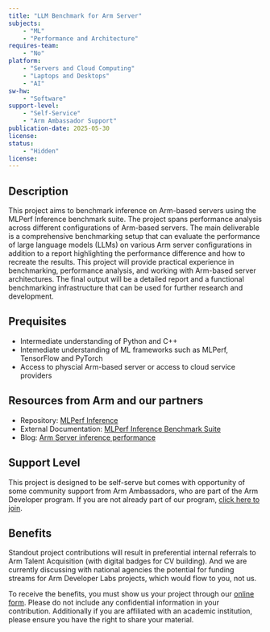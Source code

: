 ```yaml
---
title: "LLM Benchmark for Arm Server"
subjects:
    - "ML"
    - "Performance and Architecture"
requires-team:
    - "No"
platform:
    - "Servers and Cloud Computing"
    - "Laptops and Desktops"
    - "AI"
sw-hw:
    - "Software"
support-level: 
    - "Self-Service"
    - "Arm Ambassador Support"
publication-date: 2025-05-30
license:
status:
    - "Hidden" 
license: 
---
```



## Description
This project aims to benchmark inference on Arm-based servers using the MLPerf Inference benchmark suite. The project spans performance analysis across different configurations of Arm-based servers. The main deliverable is a comprehensive benchmarking setup that can evaluate the performance of large language models (LLMs) on various Arm server configurations in addition to a report highlighting the performance difference and how to recreate the results. This project will provide practical experience in benchmarking, performance analysis, and working with Arm-based server architectures. The final output will be a detailed report and a functional benchmarking infrastructure that can be used for further research and development.


## Prequisites

- Intermediate understanding of Python and C++
- Intemediate understanding of ML frameworks such as MLPerf, TensorFlow and PyTorch
- Access to physcial Arm-based server or access to cloud service providers

## Resources from Arm and our partners

- Repository: [MLPerf Inference ](https://github.com/mlcommons/inference)
- External Documentation: [MLPerf Inference Benchmark Suite](https://mlcommons.org/en/inference-datacenter-20/)
- Blog: [Arm Server inference performance](https://community.arm.com/arm-community-blogs/b/servers-and-cloud-computing-blog/posts/machine-learning-inference-on-aws-graviton3)

## Support Level

This project is designed to be self-serve but comes with opportunity of some community support from Arm Ambassadors, who are part of the Arm Developer program. If you are not already part of our program, [click here to join](https://www.arm.com/resources/developer-program?#register).

## Benefits 

Standout project contributions will result in preferential internal referrals to Arm Talent Acquisition (with digital badges for CV building).  And we are currently discussing with national agencies the potential for funding streams for Arm Developer Labs projects, which would flow to you, not us.

To receive the benefits, you must show us your project through our [online form](https://forms.office.com/e/VZnJQLeRhD). Please do not include any confidential information in your contribution. Additionally if you are affiliated with an academic institution, please ensure you have the right to share your material.
